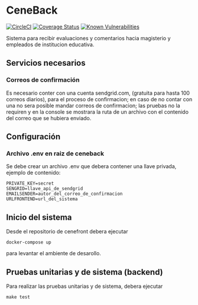 # CeneBack
[![CircleCI](https://circleci.com/gh/xalakox/ceneback.svg?style=svg)](https://circleci.com/gh/xalakox/ceneback)
[![Coverage Status](https://coveralls.io/repos/github/xalakox/ceneback/badge.svg)](https://coveralls.io/github/xalakox/ceneback)
[![Known Vulnerabilities](https://snyk.io/test/github/xalakox/ceneback/badge.svg)](https://snyk.io/test/github/xalakox/ceneback)

Sistema para recibir evaluaciones y comentarios hacia magisterio y empleados
de institucion educativa.

## Servicios necesarios

### Correos de confirmación

Es necesario conter con una cuenta sendgrid.com, (gratuita para hasta
100 correos diarios), para el proceso de confirmacion;
en caso de no contar con una no sera posible mandar correos de confirmacion; las pruebas
no la requiren y en la console se mostrara la ruta de un archivo con el
contenido del correo que se hubiera enviado.

## Configuración

### Archivo .env en raiz de ceneback
Se debe crear un archivo .env que debera contener una llave privada, ejemplo de contenido:
```
PRIVATE_KEY=secret
SENGRID=llave_api_de_sendgrid
EMAILSENDER=autor_del_correo_de_confirmacion
URLFRONTEND=url_del_sistema
```

## Inicio del sistema

Desde el repositorio de cenefront debera ejecutar 
```
docker-compose up
```
para levantar el ambiente de desarollo.

## Pruebas unitarias y de sistema (backend)
Para realizar las pruebas unitarias y de sistema, debera ejecutar
```
make test
```
